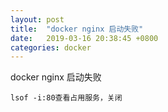 ```yaml
---
layout: post
title:  "docker nginx 启动失败"
date:   2019-03-16 20:38:45 +0800
categories: docker
---
```

docker nginx 启动失败
``````
lsof -i:80查看占用服务，关闭
``````


[jekyll-docs]: https://jekyllrb.com/docs/home
[jekyll-gh]:   https://github.com/jekyll/jekyll
[jekyll-talk]: https://talk.jekyllrb.com/
